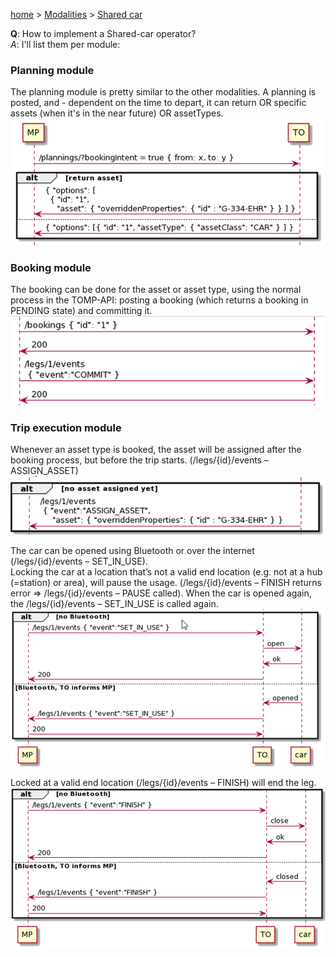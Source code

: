 [home](https://github.com/TOMP-WG/TOMP-API/wiki) > [Modalities](https://github.com/TOMP-WG/TOMP-API/wiki#Per-modality.md) > [Shared car](How-do-I-implement-a-shared-car-operator.md)  

**Q**: How to implement a Shared-car operator?  
_A_: I'll list them per module:  
### Planning module  
The planning module is pretty similar to the other modalities. A planning is posted, and - dependent on the time to depart, it can return OR specific assets (when it's in the near future) OR assetTypes.  
![](https://github.com/TOMP-WG/website/blob/master/wiki/images/Shared-car-process-planning.png)

### Booking module
The booking can be done for the asset or asset type, using the normal process in the TOMP-API: posting a booking (which returns a booking in PENDING state) and committing it.  
![](https://github.com/TOMP-WG/website/blob/master/wiki/images/Shared-car-process-booking.png)

### Trip execution module
Whenever an asset type is booked, the asset will be assigned after the booking process, but before the trip starts. (/legs/{id}/events – ASSIGN_ASSET)  
![](https://github.com/TOMP-WG/website/blob/master/wiki/images/Shared-car-process-trip-assign.png)

The car can be opened using Bluetooth or over the internet (/legs/{id}/events – SET_IN_USE).   
Locking the car at a location that’s not a valid end location (e.g. not at a hub (=station) or area), will pause the usage. (/legs/{id}/events – FINISH returns error => /legs/{id}/events – PAUSE called). When the car is opened again, the /legs/{id}/events – SET_IN_USE is called again. 
![](https://github.com/TOMP-WG/website/blob/master/wiki/images/Shared-car-process-trip-pause.png)

Locked at a valid end location (/legs/{id}/events – FINISH) will end the leg.
![](https://github.com/TOMP-WG/website/blob/master/wiki/images/Shared-car-process-trip-finish.png)

